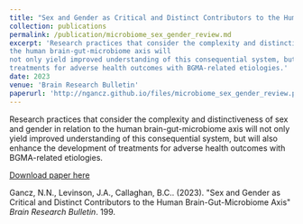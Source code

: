 ```yaml
---
title: "Sex and Gender as Critical and Distinct Contributors to the Human Brain-Gut-Microbiome Axis"
collection: publications
permalink: /publication/microbiome_sex_gender_review.md
excerpt: 'Research practices that consider the complexity and distinctiveness of sex and gender in relation to 
the human brain-gut-microbiome axis will
not only yield improved understanding of this consequential system, but will also enhance the development of
treatments for adverse health outcomes with BGMA-related etiologies.'
date: 2023
venue: 'Brain Research Bulletin'
paperurl: 'http://ngancz.github.io/files/microbiome_sex_gender_review.pdf'
---
```


Research practices that consider the complexity and distinctiveness of sex and gender in relation to 
the human brain-gut-microbiome axis will
not only yield improved understanding of this consequential system, but will also enhance the development of
treatments for adverse health outcomes with BGMA-related etiologies.

[Download paper here](http://ngancz.github.io/files/microbiome_sex_gender_review.pdf)

Gancz, N.N., Levinson, J.A., Callaghan, B.C.. (2023). "Sex and Gender as Critical and Distinct Contributors to the Human Brain-Gut-Microbiome Axis" <i>Brain Research Bulletin</i>. 199.
